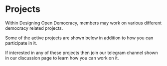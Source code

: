 # Projects

Within Designing Open Democracy, members may work on various different democracy related projects.

Some of the active projects are shown below in addition to how you can participate in it.

If interested in any of these projects then join our telegram channel shown in our discussion page to learn how you can work on it.
